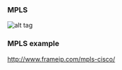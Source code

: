 ### MPLS

![alt tag](https://github.com/CollegeBoreal/INF1075-16H/blob/master/6.MPLS/screenshot.png)


### MPLS example
http://www.frameip.com/mpls-cisco/
